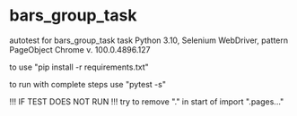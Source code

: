 # bars_group_task
autotest for bars_group_task task Python 3.10, Selenium WebDriver, pattern PageObject Chrome v. 100.0.4896.127

to use "pip install -r requirements.txt"

to run with complete steps use "pytest -s"

!!! IF TEST DOES NOT RUN !!! try to remove "." in start of import ".pages..."
